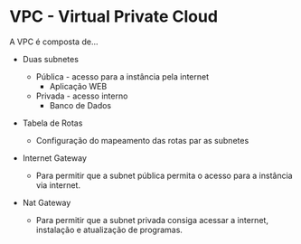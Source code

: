 # VPC - Virtual Private Cloud

A VPC é composta de...

- Duas subnetes
    - Pública - acesso para a instância pela internet 
        - Aplicação WEB 
    - Privada - acesso interno 
        - Banco de Dados

- Tabela de Rotas
    - Configuração do mapeamento das rotas par as subnetes

- Internet Gateway
    - Para permitir que a subnet pública permita o acesso para a instância via internet.

- Nat Gateway
    - Para permitir que a subnet privada consiga acessar a internet, instalação e atualização de programas.





